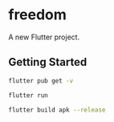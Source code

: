 # freedom

A new Flutter project.

## Getting Started

```bash
flutter pub get -v

flutter run

flutter build apk --release
```
